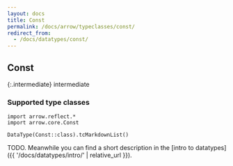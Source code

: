 ```yaml
---
layout: docs
title: Const
permalink: /docs/arrow/typeclasses/const/
redirect_from:
  - /docs/datatypes/const/
---
```


## Const

{:.intermediate}
intermediate

### Supported type classes

```kotlin:ank:replace
import arrow.reflect.*
import arrow.core.Const

DataType(Const::class).tcMarkdownList()
```

TODO. Meanwhile you can find a short description in the [intro to datatypes]({{ '/docs/datatypes/intro/' | relative_url }}).
